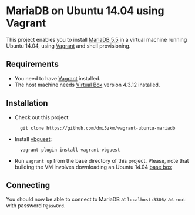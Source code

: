# MariaDB on Ubuntu 14.04 using Vagrant

This project enables you to install [MariaDB 5.5] in a virtual machine running Ubuntu 14.04, using
[Vagrant] and shell provisioning.

## Requirements

* You need to have [Vagrant] installed.
* The host machine needs [Virtual Box] version 4.3.12 installed.

## Installation

* Check out this project:

        git clone https://github.com/dmi3zkm/vagrant-ubuntu-mariadb

* Install [vbguest]:

        vagrant plugin install vagrant-vbguest

* Run `vagrant up` from the base directory of this project. Please,
  note that building the VM involves downloading an Ubuntu 14.04
  [base box](https://s3.amazonaws.com/joshfng_vagrant_boxes/v3/joshfng_virtualbox_ubuntu-14.04.box)
  
## Connecting

You should now be able to connect to MariaDB at `localhost:3306/` as `root` with password `P@ssw0rd`.

[Vagrant]: http://www.vagrantup.com/
[MariaDB 5.5]: https://mariadb.org/ 
[Virtual Box]: https://www.virtualbox.org/
[vbguest]: https://github.com/dotless-de/vagrant-vbguest